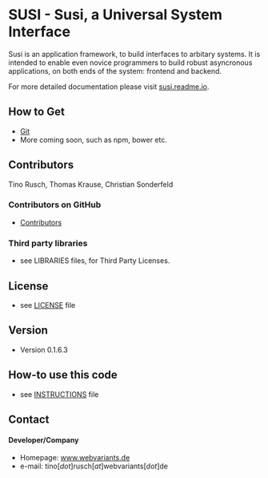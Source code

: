 SUSI - Susi, a Universal System Interface
======

Susi is an application framework, to build interfaces to arbitary systems.
It is intended to enable even novice programmers to build robust asyncronous applications, on both ends of the system: frontend and backend.

For more detailed documentation please visit [susi.readme.io](http://susi.readme.io/).

## How to Get
* [Git](https://github.com/webvariants/susi)
* More coming soon, such as npm, bower etc.

## Contributors
Tino Rusch, Thomas Krause, Christian Sonderfeld

### Contributors on GitHub
* [Contributors](https://github.com/webvariants/susi/graphs/contributors)

### Third party libraries
* see LIBRARIES files, for Third Party Licenses.

## License 
* see [LICENSE](https://github.com/webvariants/susi/blob/stable/LICENSE.md) file

## Version 
* Version 0.1.6.3

## How-to use this code
* see [INSTRUCTIONS](https://github.com/webvariants/susi/blob/stable/INSTRUCTIONS.md) file

## Contact
#### Developer/Company
* Homepage: www.webvariants.de
* e-mail: tino[*dot*]rusch[*at*]webvariants[*dot*]de

